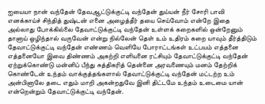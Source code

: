 
ஐயையா நான் வந்தேன் தேவஆட்டுக்குட்டி வந்தேன்
துய்யன் நீர் சோரி பாவி எனக்காய்ச் சிந்தித்
துஷ்டன் எனை அழைத்தீர் தயை
செய்வோம் என்றே இதை அல்லாது போக்கில்லை
தேவாட்டுக்குட்டி வந்தேன்
உள்ளக் கறைகளில் ஒன்றேனும் தானாய்
ஒழிந்தால் வருவேன் என்று நில்லேன்
தெள் உம் உதிரம் கறை யாவும் தீர்த்திடும்
தேவாட்டுக்குட்டி வந்தேன்
எண்ணம் வெளியே போராட்டங்கள் உட்பயம்
எத்தனை எத்தனையோ இவை
திண்ணம் அகற்றி எளியனை ரட்சியும்
தேவாட்டுக்குட்டி வந்தேன்
ஏற்றுக்கொண்டு மன்னிப் பீந்து சுத்திகரித்
தென்னை அரவணையும் மனம்
தேற்றிக் கொண்டேன் உந்தம் வாக்குத்தங்களால்
தேவாட்டுக்குட்டி வந்தேன்
மட்டற்ற உம் அன்பினாலே தடை எதும்
மாறி அகன்றதுவே இனி
திட்டமே உந்தம் உடைமை யான் என்றென்றும்
தேவாட்டுக்குட்டி வந்தேன்.


